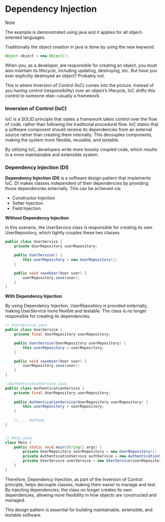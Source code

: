 # Dependency Injection

> [!Note]
> The example is demonstrated using java and it applies for all object-oriented languages.

Traditionally the object creation in java is done by using the new keyword.

```java
Object object = new Object();
```

When you, as a developer, are responsible for creating an object, you must also maintain its lifecycle, including 
updating, destroying, etc. But have you ever explicitly destroyed an object? Probably not.

This is where Inversion of Control (IoC) comes into the picture. Instead of you having control (responsibility) over an 
object’s lifecycle, IoC shifts this control to someone else—usually a framework.

### Inversion of Control (IoC)

IoC is a SOLID principle that states a framework takes control over the flow of code, rather than following the 
traditional procedural flow. IoC states that a software component should receive its dependencies from an external 
source rather than creating them internally. This decouples components, making the system more flexible, reusable, and 
testable.

By utilizing IoC, developers write more loosely coupled code, which results in a more maintainable and extensible system.

### Dependency Injection (DI)

**Dependency Injection (DI)** is a software design pattern that implements IoC. DI makes classes independent of their
dependencies by providing those dependencies externally. This can be achieved via:
- Constructor Injection
- Setter Injection
- Field Injection

**Without Dependency Injection**

In this scenario, the UserService class is responsible for creating its own UserRepository,
which tightly couples these two classes.

```java
public class UserService {
    private UserRepository userRepository;

    public UserService() {
        this.userRepository = new UserRepository();
    }

    public void saveUser(User user) {
        userRepository.save(user);
    }
}
```

**With Dependency Injection**

By using Dependency Injection, UserRepository is provided externally, making UserService more flexible and testable.
The class is no longer responsible for creating its dependencies.

```java
// UserService.java
public class UserService {
    private final UserRepository userRepository;

    public UserService(UserRepository userRepository) {
        this.userRepository = userRepository;
    }

    public void saveUser(User user) {
        userRepository.save(user);
    }
}

//AuthenticationService.java
public class AuthenticationService {
    private final UserRepository userRepository;
		
    public AuthenticationService(UserRepository userRepository) {
        this.userRepository = userRepository;
    }
    
    //.... methods
}


// Main.java
class Main {
    public static void main(String[] args) {
        private UserRepository userRepository = new UserRepository();
        private AuthenticationService authService = new AuthenticationService(userRepository);
        private UserService userService = new UserService(userRepository);
    }
}
```
Therefore, Dependency Injection, as part of the Inversion of Control principle, helps decouple classes, making them
easier to manage and test. By injecting dependencies, the class no longer creates its own dependencies, allowing more
flexibility in how objects are constructed and managed.

This design pattern is essential for building maintainable, extensible, and testable software.

